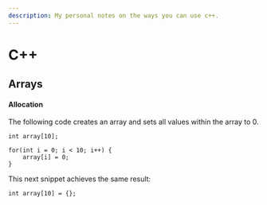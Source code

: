 ```yaml
---
description: My personal notes on the ways you can use c++.
---
```


# C++

## Arrays

#### Allocation

The following code creates an array and sets all values within the array to 0.

```text
int array[10];

for(int i = 0; i < 10; i++) {
    array[i] = 0;
}
```

This next snippet achieves the same  result:

```text
int array[10] = {};
```

